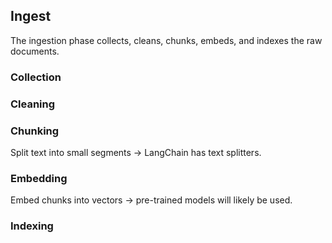 ## Ingest 
The ingestion phase collects, cleans, chunks, embeds, and indexes the raw documents.

### Collection 

### Cleaning 

### Chunking 
Split text into small segments -> LangChain has text splitters.

### Embedding
Embed chunks into vectors -> pre-trained models will likely be used.

### Indexing